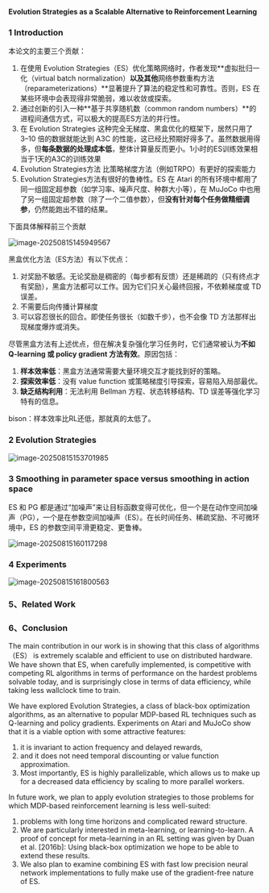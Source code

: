 **Evolution Strategies as a Scalable Alternative to Reinforcement Learning**

### 1 Introduction

本论文的主要三个贡献：

1. 在使用 Evolution Strategies（ES）优化策略网络时，作者发现**虚拟批归一化（virtual batch normalization）**以及其他**网络参数重构方法（reparameterizations）**显著提升了算法的稳定性和可靠性。否则，ES 在某些环境中会表现得非常脆弱，难以收敛或探索。
2. 通过创新的引入一种**基于共享随机数（common random numbers）**的进程间通信方式，可以极大的提高ES方法的并行性。
3. 在 Evolution Strategies 这种完全无梯度、黑盒优化的框架下，居然只用了 3–10 倍的数据就能达到 A3C 的性能，这已经比预期好得多了。虽然数据用得多，但**每条数据的处理成本低**，整体计算量反而更小。1小时的ES训练效果相当于1天的A3C的训练效果
4.  Evolution Strategies方法 比策略梯度方法（例如TRPO）有更好的探索能力
5.  Evolution Strategies方法有很好的鲁棒性。ES 在 Atari 的所有环境中都用了同一组固定超参数（如学习率、噪声尺度、种群大小等），在 MuJoCo 中也用了另一组固定超参数（除了一个二值参数），但**没有针对每个任务做精细调参**，仍然能跑出不错的结果。



下面具体解释前三个贡献

![image-20250815145949567](img/image-20250815145949567.png)

黑盒优化方法（ES方法）有以下优点：

1. 对奖励不敏感。无论奖励是稠密的（每步都有反馈）还是稀疏的（只有终点才有奖励），黑盒方法都可以工作。因为它们只关心最终回报，不依赖梯度或 TD 误差。
2. 不需要后向传播计算梯度
3. 可以容忍很长的回合。即使任务很长（如数千步），也不会像 TD 方法那样出现梯度爆炸或消失。

尽管黑盒方法有上述优点，但在解决复杂强化学习任务时，它们通常被认为**不如 Q-learning 或 policy gradient 方法有效**。原因包括：

1. **样本效率低**：黑盒方法通常需要大量环境交互才能找到好的策略。
2. **探索效率低**：没有 value function 或策略梯度引导探索，容易陷入局部最优。
3. **缺乏结构利用**：无法利用 Bellman 方程、状态转移结构、TD 误差等强化学习特有的信息。

bison：样本效率比RL还低，那就真的太低了。

### 2 Evolution Strategies

![image-20250815153701985](img/image-20250815153701985.png)

### 3 Smoothing in parameter space versus smoothing in action space

ES 和 PG 都是通过“加噪声”来让目标函数变得可优化，但一个是在动作空间加噪声（PG），一个是在参数空间加噪声（ES）。在长时间任务、稀疏奖励、不可微环境中，ES 的参数空间平滑更稳定、更鲁棒。

![image-20250815160117298](img/image-20250815160117298.png)

### 4 Experiments

![image-20250815161800563](img/image-20250815161800563.png)

### 5、Related Work

### 6、Conclusion

The main contribution in our work is in showing that this class of algorithms（ES） is extremely scalable and efficient to use on distributed hardware. We have shown that ES, when carefully implemented, is competitive with competing RL algorithms in terms of performance on the hardest problems solvable today, and is surprisingly close in terms of data efficiency, while taking less wallclock time to train.

We have explored Evolution Strategies, a class of black-box optimization algorithms, as an alternative to popular MDP-based RL techniques such as Q-learning and policy gradients. Experiments on Atari and MuJoCo show that it is a viable option with some attractive features: 

1. it is invariant to action frequency and delayed rewards, 
2. and it does not need temporal discounting or value function approximation. 
3. Most importantly, ES is highly parallelizable, which allows us to make up for a decreased data efficiency by scaling to more parallel workers. 

In future work, we plan to apply evolution strategies to those problems for which MDP-based reinforcement learning is less well-suited: 

1. problems with long time horizons and complicated reward structure. 
2. We are particularly interested in meta-learning, or learning-to-learn. A proof of concept for meta-learning in an RL setting was given by Duan et al. [2016b]: Using black-box optimization we hope to be able to extend these results. 
3. We also plan to examine combining ES with fast low precision neural network implementations to fully make use of the gradient-free nature of ES.
